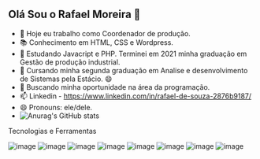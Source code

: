 ## Olá Sou o Rafael Moreira 👋

- 🔭 Hoje eu trabalho como Coordenador de produção.
- 📚 Conhecimento em HTML, CSS e Wordpress.
- 🌱 Estudando Javacript e PHP. Terminei em 2021 minha graduação em Gestão de produção industrial.
- 🌱 Cursando  minha segunda graduação em Analise e desenvolvimento de Sistemas pela Estácio. 😄
- 👯 Buscando minha oportunidade na área da programação. 
- 📫 Linkedin - https://www.linkedin.com/in/rafael-de-souza-2876b9187/
- 😄 Pronouns: ele/dele.
- ![Anurag's GitHub stats](https://github-readme-stats.vercel.app/api?username=raffnb&show_icons=true&theme=onedark)




Tecnologias e Ferramentas

<div>

![image](https://user-images.githubusercontent.com/92860308/210170458-9d318869-656a-47f1-8ff1-bd5252c2b05c.png) ![image](https://user-images.githubusercontent.com/92860308/210170480-e3e58492-d12c-45a8-80a2-c38ceec17d0c.png) ![image](https://user-images.githubusercontent.com/92860308/210170500-5ae8dc58-d01b-41e6-a2b7-46a0ddd5ef70.png) ![image](https://user-images.githubusercontent.com/92860308/210170505-786543e0-17da-465e-a15f-a85352cbb2fa.png) ![image](https://user-images.githubusercontent.com/92860308/210170514-b9458262-4098-4972-8704-62a7e3df35d9.png) ![image](https://user-images.githubusercontent.com/92860308/210170527-7732ac14-164b-4179-b545-404751427ecc.png) ![image](https://user-images.githubusercontent.com/92860308/210170600-c57b273e-48d4-47a5-abb3-0557229f1682.png)
 ![image](https://user-images.githubusercontent.com/92860308/210170614-8f3c68ba-0cfb-4fd3-82d3-60f28edfe399.png)
 
 </div>
 
 
 

 
 






